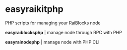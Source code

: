 # easyraikitphp
PHP scripts for managing your RaiBlocks node

**easyraiblocksphp** | manage node through RPC with PHP

**easyrainodephp** | manage node with PHP CLI
